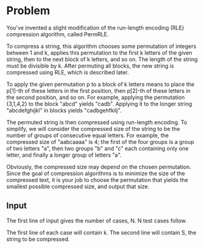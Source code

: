 # Problem

You've invented a slight modification of the run-length encoding (RLE) compression algorithm, called PermRLE.

To compress a string, this algorithm chooses some permutation of integers between 1 and k, applies this permutation to the first k letters of the given string, then to the next block of k letters, and so on. The length of the string must be divisible by k. After permuting all blocks, the new string is compressed using RLE, which is described later.

To apply the given permutation p to a block of k letters means to place the p[1]-th of these letters in the first position, then p[2]-th of these letters in the second position, and so on. For example, applying the permutation {3,1,4,2} to the block "abcd" yields "cadb". Applying it to the longer string "abcdefghijkl" in blocks yields "cadbgehfkilj".

The permuted string is then compressed using run-length encoding. To simplify, we will consider the compressed size of the string to be the number of groups of consecutive equal letters. For example, the compressed size of "aabcaaaa" is 4; the first of the four groups is a group of two letters "a", then two groups "b" and "c" each containing only one letter, and finally a longer group of letters "a".

Obviously, the compressed size may depend on the chosen permutation. Since the goal of compression algorithms is to minimize the size of the compressed text, it is your job to choose the permutation that yields the smallest possible compressed size, and output that size.

## Input

The first line of input gives the number of cases, N. N test cases follow.

The first line of each case will contain k. The second line will contain S, the string to be compressed.
